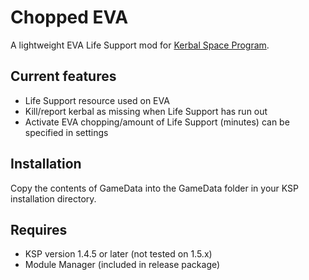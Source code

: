 # Chopped EVA

A lightweight EVA Life Support mod for [Kerbal Space Program](https://www.kerbalspaceprogram.com).

Current features
----------------------------
* Life Support resource used on EVA
* Kill/report kerbal as missing when Life Support has run out
* Activate EVA chopping/amount of Life Support (minutes) can be specified in settings

Installation
----------------------------
Copy the contents of GameData into the GameData folder in your KSP installation directory.

Requires
----------------------------
* KSP version 1.4.5 or later (not tested on 1.5.x)
* Module Manager (included in release package)